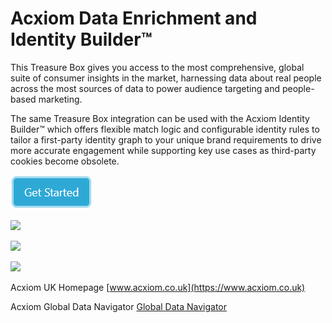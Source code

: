 # Acxiom Data Enrichment and Identity Builder™
This Treasure Box gives you access to the most comprehensive, global suite of consumer insights in the market, harnessing data about real people across the most  sources of data to power audience targeting and people-based marketing.

The same Treasure Box integration can be used with the Acxiom Identity Builder™ which offers flexible match logic and configurable identity rules to tailor a first-party identity graph to your unique brand requirements to drive more accurate engagement while supporting key use cases as third-party cookies become obsolete. 

[![Get Started](Acxiom_TreasureBox/img/Get_Started.png)](Acxiom_TreasureBox)

![](Acxiom_TreasureBox/img/about_.jpg)

![](Acxiom_TreasureBox/img/about_.jpg)

![](Acxiom_TreasureBox/img/about_.jpg)

Acxiom UK Homepage [www.acxiom.co.uk](https://www.acxiom.co.uk)

Acxiom Global Data Navigator [Global Data Navigator](https://marketing.acxiom.com/ACX-GlobalDataNavigator.html?&utm_source=website&utm_medium=owned&utm_campaign=gdn-tool)
